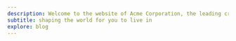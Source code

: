 ```yaml
---
description: Welcome to the website of Acme Corporation, the leading creator of digital shapes on the planet, providing precise shape creations that are ready to use.
subtitle: shaping the world for you to live in
explore: blog
---
```

